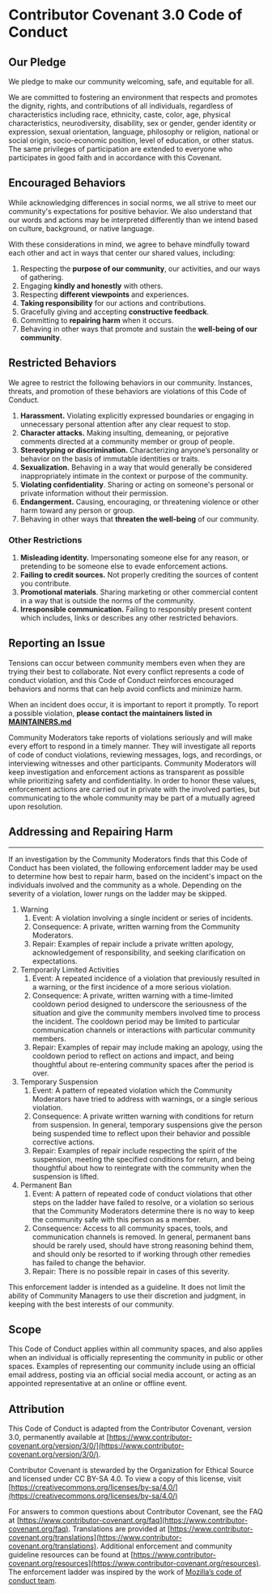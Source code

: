 # Contributor Covenant 3.0 Code of Conduct

## Our Pledge

We pledge to make our community welcoming, safe, and equitable for all.

We are committed to fostering an environment that respects and promotes the dignity, rights, and
contributions of all individuals, regardless of characteristics including race, ethnicity, caste,
color, age, physical characteristics, neurodiversity, disability, sex or gender, gender identity or
expression, sexual orientation, language, philosophy or religion, national or social origin,
socio-economic position, level of education, or other status. The same privileges of participation
are extended to everyone who participates in good faith and in accordance with this Covenant.

## Encouraged Behaviors

While acknowledging differences in social norms, we all strive to meet our community's expectations
for positive behavior. We also understand that our words and actions may be interpreted differently
than we intend based on culture, background, or native language.

With these considerations in mind, we agree to behave mindfully toward each other and act in ways
that center our shared values, including:

1. Respecting the **purpose of our community**, our activities, and our ways of gathering.
2. Engaging **kindly and honestly** with others.
3. Respecting **different viewpoints** and experiences.
4. **Taking responsibility** for our actions and contributions.
5. Gracefully giving and accepting **constructive feedback**.
6. Committing to **repairing harm** when it occurs.
7. Behaving in other ways that promote and sustain the **well-being of our community**.

## Restricted Behaviors

We agree to restrict the following behaviors in our community. Instances, threats, and promotion of
these behaviors are violations of this Code of Conduct.

1. **Harassment.** Violating explicitly expressed boundaries or engaging in unnecessary personal
   attention after any clear request to stop.
2. **Character attacks.** Making insulting, demeaning, or pejorative comments directed at a
   community member or group of people.
3. **Stereotyping or discrimination.** Characterizing anyone’s personality or behavior on the basis
   of immutable identities or traits.
4. **Sexualization.** Behaving in a way that would generally be considered inappropriately intimate
   in the context or purpose of the community.
5. **Violating confidentiality**. Sharing or acting on someone's personal or private information
   without their permission.
6. **Endangerment.** Causing, encouraging, or threatening violence or other harm toward any person
   or group.
7. Behaving in other ways that **threaten the well-being** of our community.

### Other Restrictions

1. **Misleading identity.** Impersonating someone else for any reason, or pretending to be someone
   else to evade enforcement actions.
2. **Failing to credit sources.** Not properly crediting the sources of content you contribute.
3. **Promotional materials**. Sharing marketing or other commercial content in a way that is outside
   the norms of the community.
4. **Irresponsible communication.** Failing to responsibly present content which includes, links or
   describes any other restricted behaviors.

## Reporting an Issue

Tensions can occur between community members even when they are trying their best to collaborate.
Not every conflict represents a code of conduct violation, and this Code of Conduct reinforces
encouraged behaviors and norms that can help avoid conflicts and minimize harm.

When an incident does occur, it is important to report it promptly. To report a possible violation,
**please contact the maintainers listed in [MAINTAINERS.md](MAINTAINERS.md)**

Community Moderators take reports of violations seriously and will make every effort to respond in a
timely manner. They will investigate all reports of code of conduct violations, reviewing messages,
logs, and recordings, or interviewing witnesses and other participants. Community Moderators will
keep investigation and enforcement actions as transparent as possible while prioritizing safety and
confidentiality. In order to honor these values, enforcement actions are carried out in private with
the involved parties, but communicating to the whole community may be part of a mutually agreed upon
resolution.

## Addressing and Repairing Harm

****

If an investigation by the Community Moderators finds that this Code of Conduct has been violated,
the following enforcement ladder may be used to determine how best to repair harm, based on the
incident's impact on the individuals involved and the community as a whole. Depending on the
severity of a violation, lower rungs on the ladder may be skipped.

1) Warning
    1) Event: A violation involving a single incident or series of incidents.
    2) Consequence: A private, written warning from the Community Moderators.
    3) Repair: Examples of repair include a private written apology, acknowledgement of
       responsibility, and seeking clarification on expectations.
2) Temporarily Limited Activities
    1) Event: A repeated incidence of a violation that previously resulted in a warning, or the
       first incidence of a more serious violation.
    2) Consequence: A private, written warning with a time-limited cooldown period designed to
       underscore the seriousness of the situation and give the community members involved time to
       process the incident. The cooldown period may be limited to particular communication channels
       or interactions with particular community members.
    3) Repair: Examples of repair may include making an apology, using the cooldown period to
       reflect on actions and impact, and being thoughtful about re-entering community spaces after
       the period is over.
3) Temporary Suspension
    1) Event: A pattern of repeated violation which the Community Moderators have tried to address
       with warnings, or a single serious violation.
    2) Consequence: A private written warning with conditions for return from suspension. In
       general, temporary suspensions give the person being suspended time to reflect upon their
       behavior and possible corrective actions.
    3) Repair: Examples of repair include respecting the spirit of the suspension, meeting the
       specified conditions for return, and being thoughtful about how to reintegrate with the
       community when the suspension is lifted.
4) Permanent Ban
    1) Event: A pattern of repeated code of conduct violations that other steps on the ladder have
       failed to resolve, or a violation so serious that the Community Moderators determine there is
       no way to keep the community safe with this person as a member.
    2) Consequence: Access to all community spaces, tools, and communication channels is removed. In
       general, permanent bans should be rarely used, should have strong reasoning behind them, and
       should only be resorted to if working through other remedies has failed to change the
       behavior.
    3) Repair: There is no possible repair in cases of this severity.

This enforcement ladder is intended as a guideline. It does not limit the ability of Community
Managers to use their discretion and judgment, in keeping with the best interests of our community.

## Scope

This Code of Conduct applies within all community spaces, and also applies when an individual is
officially representing the community in public or other spaces. Examples of representing our
community include using an official email address, posting via an official social media account, or
acting as an appointed representative at an online or offline event.

## Attribution

This Code of Conduct is adapted from the Contributor Covenant, version 3.0, permanently available
at [https://www.contributor-covenant.org/version/3/0/](https://www.contributor-covenant.org/version/3/0/).

Contributor Covenant is stewarded by the Organization for Ethical Source and licensed under CC BY-SA
4.0. To view a copy of this license,
visit [https://creativecommons.org/licenses/by-sa/4.0/](https://creativecommons.org/licenses/by-sa/4.0/)

For answers to common questions about Contributor Covenant, see the FAQ
at [https://www.contributor-covenant.org/faq](https://www.contributor-covenant.org/faq).
Translations are provided
at [https://www.contributor-covenant.org/translations](https://www.contributor-covenant.org/translations).
Additional enforcement and community guideline resources can be found
at [https://www.contributor-covenant.org/resources](https://www.contributor-covenant.org/resources).
The enforcement ladder was inspired by the work
of [Mozilla’s code of conduct team](https://github.com/mozilla/inclusion).

